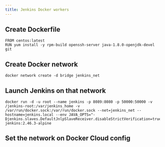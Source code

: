 ```yaml
---
title: Jenkins Docker workers
---
```


## Create Dockerfile

```
FROM centos:latest
RUN yum install -y rpm-build openssh-server java-1.8.0-openjdk-devel git
```

## Create Docker network

```
docker network create -d bridge jenkins_net
```

## Launch Jenkins on that network

```
docker run -d -u root --name jenkins -p 8089:8080 -p 50000:50000 -v /jenkins-root:/var/jenkins_home -v /var/run/docker.sock:/var/run/docker.sock --net=jenkins_net --hostname=jenkins.local --env JAVA_OPTS="-Djenkins.slaves.DefaultJnlpSlaveReceiver.disableStrictVerification=true" jenkins:2.46.3-alpine
```

## Set the network on Docker Cloud config